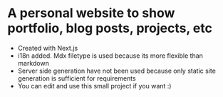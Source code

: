 # A personal website to show portfolio, blog posts, projects, etc
- Created with Next.js
- i18n added. Mdx filetype is used because its more flexible than markdown
- Server side generation have not been used because only static site generation is sufficient for requirements
- You can edit and use this small project if you want :)